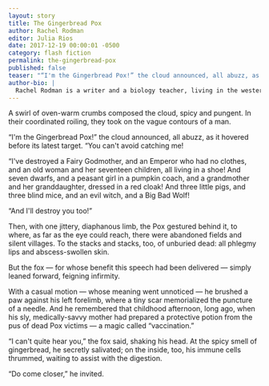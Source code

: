 ```yaml
---
layout: story
title: The Gingerbread Pox
author: Rachel Rodman
editor: Julia Rios
date: 2017-12-19 00:00:01 -0500
category: flash fiction
permalink: the-gingerbread-pox
published: false
teaser: "“I'm the Gingerbread Pox!” the cloud announced, all abuzz, as it hovered before its latest target. “You can't avoid catching me!”"
author-bio: |
  Rachel Rodman is a writer and a biology teacher, living in the western portion of what remains of the Mesozoic continent of Laurasia. Her fiction has appeared in _Daily Science Fiction_, _Grievous Angel_, _The Future Fire_, _The Journal of Compressed Creative Arts_, and elsewhere. You can link to more of her writing: fiction, non-fiction, and somewhere-in-between, at her website, [www.rachelrodman.com](http://www.rachelrodman.com).
---
```

A swirl of oven-warm crumbs composed the cloud, spicy and pungent. In their coordinated roiling, they took on the vague contours of a man.

“I'm the Gingerbread Pox!” the cloud announced, all abuzz, as it hovered before its latest target. “You can't avoid catching me!

“I've destroyed a Fairy Godmother, and an Emperor who had no clothes, and an old woman and her seventeen children, all living in a shoe! And seven dwarfs, and a peasant girl in a pumpkin coach, and a grandmother and her granddaughter, dressed in a red cloak! And three little pigs, and three blind mice, and an evil witch, and a Big Bad Wolf!

“And I'll destroy you too!”

Then, with one jittery, diaphanous limb, the Pox gestured behind it, to where, as far as the eye could reach, there were abandoned fields and silent villages. To the stacks and stacks, too, of unburied dead: all phlegmy lips and abscess-swollen skin.

But the fox — for whose benefit this speech had been delivered — simply leaned forward, feigning infirmity.

With a casual motion — whose meaning went unnoticed — he brushed a paw against his left forelimb, where a tiny scar memorialized the puncture of a needle. And he remembered that childhood afternoon, long ago, when his sly, medically-savvy mother had prepared a protective potion from the pus of dead Pox victims — a magic called “vaccination.”

“I can't quite hear you,” the fox said, shaking his head. At the spicy smell of gingerbread, he secretly salivated; on the inside, too, his immune cells thrummed, waiting to assist with the digestion.

“Do come closer,” he invited.
